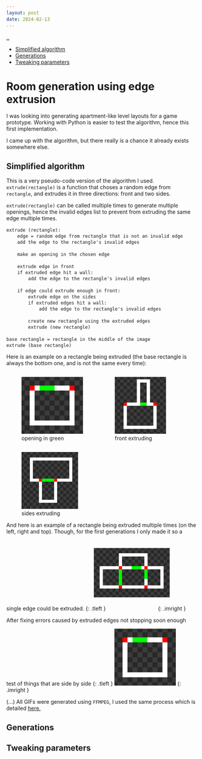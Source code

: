 ```yaml
---
layout: post
date: 2024-02-13
---
```


[..](../index.html)

- [Simplified algorithm](#sim)
- [Generations](#res)
- [Tweaking parameters](#twe)

# Room generation using edge extrusion

I was looking into generating apartment-like level layouts for a game prototype. Working with Python is easier to test the algorithm, hence this first implementation.

I came up with the algorithm, but there really is a chance it already exists somewhere else.

## <a name="sim"></a>Simplified algorithm

This is a very pseudo-code version of the algorithm I used. ``extrude(rectangle)`` is a function that choses a random edge from ``rectangle``, and extrudes it in three directions: front and two sides.

``extrude(rectangle)`` can be called multiple times to generate multiple openings, hence the invalid edges list to prevent from extruding the same edge multiple times.

```
extrude (rectangle):
    edge = random edge from rectangle that is not an invalid edge
    add the edge to the rectangle's invalid edges
    
    make an opening in the chosen edge
    
    extrude edge in front
    if extruded edge hit a wall:
        add the edge to the rectangle's invalid edges
        
    if edge could extrude enough in front:
        extrude edge on the sides
        if extruded edges hit a wall:
            add the edge to the rectangle's invalid edges
            
        create new rectangle using the extruded edges
        extrude (new rectangle)
        
base rectangle = rectangle in the middle of the image
extrude (base rectangle)
```

Here is an example on a rectangle being extruded (the base rectangle is always the bottom one, and is not the same every time):

<figure style="display: inline-block">
<img src="../assets/img/roome/r1.png" height=150px>
<figcaption>opening in green</figcaption>
</figure>
<figure style="display: inline-block">
<img src="../assets/img/roome/r2.png" height=150px>
<figcaption>front extruding</figcaption>
</figure>
<figure style="display: inline-block">
<img src="../assets/img/roome/r3.png" height=150px>
<figcaption>sides extruding</figcaption>
</figure>

<div class="sideside" markdown="1">
And here is an example of a rectangle being extruded multiple times (on the left, right and top). Though, for the first generations I only made it so a single edge could be extruded.
{: .tleft }
<img src="../assets/img/roome/r4.png" height=200px style="transform: rotate(90deg);">
{: .imright }
</div>

After fixing errors caused by extruded edges not stopping soon enough

<div class="sideside" markdown="1">
test of things that are side by side
{: .tleft }
<img src="../assets/img/roome/r1.png" height=150px>
{: .imright }
</div>

(...) All GIFs were generated using ``FFMPEG``, I used the same process which is detailed [here.](./_posts/2024-01-19-dungen.html)

## <a name="res"></a>Generations

## <a name="twe"></a>Tweaking parameters